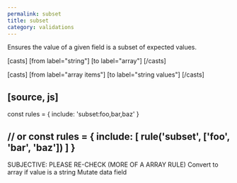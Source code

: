 ```yaml
---
permalink: subset
title: subset
category: validations
---
```


Ensures the value of a given field is a
subset of expected values.
 
[casts]
 [from label="string"]
 [to label="array"]
[/casts]
 
[casts]
 [from label="array items"]
 [to label="string values"]
[/casts]
 
[source, js]
----
const rules = {
  include: 'subset:foo,bar,baz'
}
 
// or
const rules = {
  include: [
    rule('subset', ['foo', 'bar', 'baz'])
  ]
}
----
 
SUBJECTIVE: PLEASE RE-CHECK (MORE OF A ARRAY RULE)
    Convert to array if value is a string
    Mutate data field
